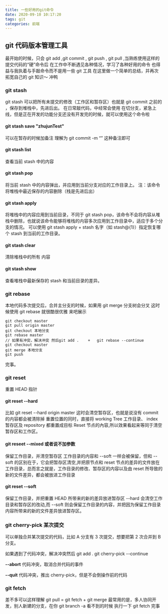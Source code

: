 ```yaml
---
title: 一些好用的git命令
date: 2020-09-10 10:17:20
tags: git
categories: 前端
---
```


## git 代码版本管理工具

最开始的时候，只会 git add ,git commit , git push , git pull ,当熟练使用这样的提交代码的“硬”命令后
在工作中不断遇见各种情况，学习了各种好用的命令
也得益与我执着与手敲命令而不是用一些 git 工具
在这里做一个简单的总结，并再次拓宽自己的 git 知识～
冲鸭

### git stash

git stash 可以把所有未提交的修改（工作区和暂存区）也就是 git commit 之前的 ，保存到堆栈中，先进后出。
在日常敲代码，中经常会使用
在切分支，紧急上线，但是正在开发的功能分支还没有开发完的时候，就可以使用这个命令啦

#### git stash save "zhujunTest"

可以在暂存的时候加备注 理解为 git commit -m “” 这种备注即可

#### git stash list

查看当前 stash 中的内容

#### git stash pop

将当前 stash 中的内容弹出，并应用到当前分支对应的工作目录上。
注：该命令将堆栈中最近保存的内容删除（栈是先进后出）

#### git stash apply

将堆栈中的内容应用到当前目录，不同于 git stash pop，该命令不会将内容从堆栈中删除，也就说该命令能够将堆栈的内容多次应用到工作目录中，适应于多个分支的情况。
可以使用 git stash apply + stash 名字（如 stash@{1}）指定恢复哪个 stash 到当前的工作目录。

#### git stash clear

清除堆栈中的所有 内容

#### git stash show

查看堆栈中最新保存的 stash 和当前目录的差异。

### git rebase

本地代码多次提交后，合并主分支的时候，如果用 git merge 分支树会分叉
这时候使用 git rebase 就很酷很优雅
来吧展示

```
git checkout master
git pull origin master
git checkout 本地分支
git rebase master
// 如果有冲突，解决冲突 然后git add .    +   git rebase --continue
git checkout master
git merge 本地分支
git push

```

完事。

### git reset

重置 HEAD 指针

#### git reset --hard

比如 git reset --hard origin master 这时会清空暂存区，也就是说没有 commit 的内容都会被清除掉
重置位置的同时，直接将 working Tree 工作目录、 index 暂存区及 repository 都重置成目标 Reset 节点的內容,所以效果看起来等同于清空暂存区和工作区。

#### git reseet --mixed 或者说不加参数

保留工作目录，并清空暂存区
工作目录的内容和 --soft 一样会被保留，但和 --soft 的区别在于，它会把暂存区清空,并把原节点和 reset 节点的差异的文件放在工作目录，总而言之就是，工作目录的修改、暂存区的内容以及由 reset 所导致的新的文件差异，都会被放进工作目录

#### git reset --soft

保留工作目录，并把重置 HEAD 所带来的新的差异放进暂存区
--hard 会清空工作目录和暂存区的改动,而 --soft 则会保留工作目录的内容，并把因为保留工作目录内容所带来的新的文件差异放进暂存区。

### git cherry-pick 某次提交

可以单独合并某次提交的代码，比如 A 分支有 3 次提交，想要把第 2 次合并到 B 分支。

如果遇到了代码冲突，解决冲突然后
git add .
git cherry-pick --continue

**--abort**
代码冲突，取消合并代码的事件

**--quit**
代码冲突，推出 cherry-pick，但是不会倒操作前的代码

### git fetch

差不多可以这样理解
git pull = git fetch + git merge
最常用的是，多人协同开发，别人新建的分支，在你 git branch -a 看不到的时候
执行一下 git fetch
完事
